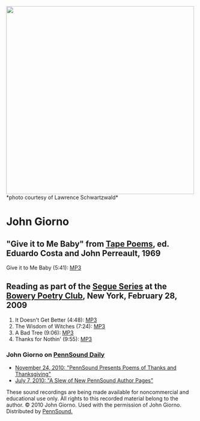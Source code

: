 <img src="http://media.sas.upenn.edu/pennsound/misc/Images/Giorno-by-Schwartzwald.jpg" width="500" />  
*photo courtesy of Lawrence Schwartzwald*  
  

John Giorno
===========

"Give it to Me Baby" from [Tape Poems](https://jacket2.org/commentary/tape-poems), ed. Eduardo Costa and John Perreault, 1969
-----------------------------------------------------------------------------------------------------------------------------

Give it to Me Baby (5:41): [MP3](https://media.sas.upenn.edu/pennsound/groups/Tape-Poems-1969-Costa-Perreault/Tape-Poems_Costa-Perreault_1969_10.mp3)

Reading as part of the [Segue Series](http://writing.upenn.edu/pennsound/x/Segue-BPC.html) at the [Bowery Poetry Club](http://www.bowerypoetry.com/), New York, February 28, 2009
---------------------------------------------------------------------------------------------------------------------------------------------------------------------------------

1.  It Doesn't Get Better (4:48): [MP3](http://media.sas.upenn.edu/pennsound/authors/Giorno/Segue_2-28-09/Giorno-John_01_It-Doesnt-Get_Segue-BPC_02-28-09.mp3)
2.  The Wisdom of Witches (7:24): [MP3](http://media.sas.upenn.edu/pennsound/authors/Giorno/Segue_2-28-09/Giorno-John_02_Wisdom-of-the-Witches_Segue-BPC_.mp3)
3.  A Bad Tree (9:06): [MP3](http://media.sas.upenn.edu/pennsound/authors/Giorno/Segue_2-28-09/Giorno-John_03_A-Bad-Tree_Segue-BPC_02-28-09.mp3)
4.  Thanks for Nothin' (9:55): [MP3](http://media.sas.upenn.edu/pennsound/authors/Giorno/Segue_2-28-09/Giorno-John_04_Thanks-For-Nothin_Segue-BPC_02-28-09.mp3)

  

### John Giorno on [PennSound Daily](http://writing.upenn.edu/pennsound/daily/)

-   [November 24, 2010: "PennSound Presents Poems of Thanks and Thanksgiving"](http://writing.upenn.edu/pennsound/daily/201011.php#24_01:22)
-   [July 7, 2010: "A Slew of New PennSound Author Pages"](http://writing.upenn.edu/pennsound/daily/201007.php#7_17:15)

These sound recordings are being made available for noncommercial and educational use only.
All rights to this recorded material belong to the author. © 2010 John Giorno.
Used with the permission of John Giorno. Distributed by [PennSound.](../index.html)
